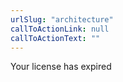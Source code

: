 ```yaml
---
urlSlug: "architecture"
callToActionLink: null
callToActionText: ""
---
```


Your license has expired
